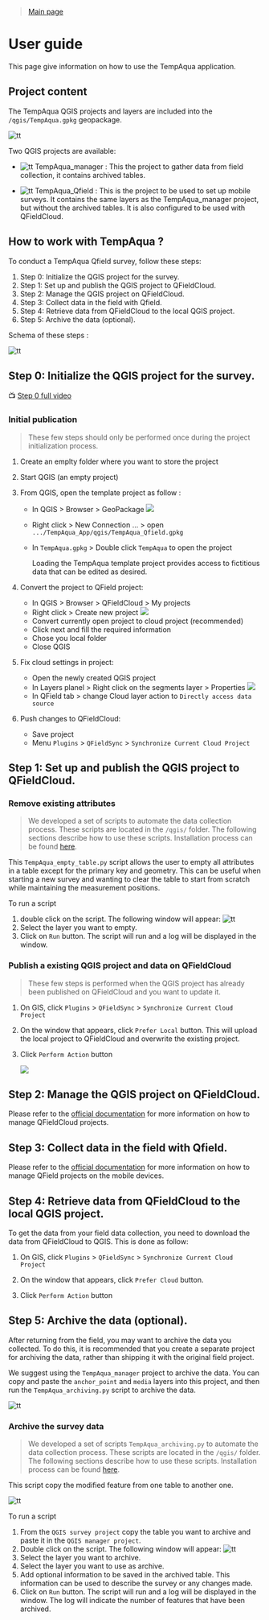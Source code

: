 
> [Main page](../README.md)

# User guide

This page give information on how to use the TempAqua application.


## Project content

The TempAqua QGIS projects and layers are included into the `/qgis/TempAqua.gpkg` geopackage. 

![tt](static/qgis_gpk.png)



Two QGIS projects are available:
*  ![tt](static/qgis_small.png) TempAqua_manager : This the project to gather data from field collection, it contains archived tables.

* ![tt](static/qgis_small.png) TempAqua_Qfield : This is the project to be used to set up mobile surveys. It contains the same layers as the TempAqua_manager project, but without the archived tables. It is also configured to be used with QFieldCloud.




## How to work with TempAqua ? 


To conduct a TempAqua Qfield survey, follow these steps:


1. Step 0: Initialize the QGIS project for the survey.
1. Step 1: Set up and publish the QGIS project to QFieldCloud.
1. Step 2: Manage the QGIS project on QFieldCloud.
1. Step 3: Collect data in the field with Qfield.
1. Step 4: Retrieve data from QFieldCloud to the local QGIS project.
1. Step 5: Archive the data (optional).

Schema of these steps :



![tt](static/process.png)



## Step 0: Initialize the QGIS project for the survey.

📺 [Step 0 full video](https://raw.githubusercontent.comTempAqua/TempAqua_App/main/doc/static/step0.mp4)


### Initial publication


> These few steps should only be performed once during the project initialization process.

1. Create an emplty folder where you want to store the project

2. Start QGIS (an empty project)

3. From QGIS, open the template project as follow : 
   
   - In QGIS > Browser > GeoPackage
     ![   ](static/deploy_step3.png)
   
   - Right click > New Connection ... > open `.../TempAqua_App/qgis/TempAqua_Qfield.gpkg`
   
   - In `TempAqua.gpkg` > Double click `TempAqua` to open the project
     
     Loading the TempAqua template project provides access to fictitious data that can be edited as desired.

4. Convert the project to QField project:
   
   - In QGIS > Browser > QFieldCloud > My projects
   - Right click > Create new project
     ![   ](static/deploy_step4.png)
   - Convert currently open project to cloud project (recommended)
   - Click next and fill the required information
   - Chose you local folder
   - Close QGIS

5. Fix cloud settings in project:
   
   - Open the newly created QGIS project
   - In Layers planel > Right click on the segments layer > Properties 
        ![   ](static/deploy_step5.png)
   - In QField tab > change Cloud layer action to `Directly access data source`

6. Push changes to QFieldCloud:
   
   - Save project
   - Menu `Plugins` > `QFieldSync` > `Synchronize Current Cloud Project`







## Step 1: Set up and publish the QGIS project to QFieldCloud.



### Remove existing attributes

> We developed a set of scripts to automate the data collection process. These scripts are located in the `/qgis/` folder. The following sections describe how to use these scripts. Installation process can be found [here](INSTALLATION.md).

This `TempAqua_empty_table.py` script allows the user to empty all attributes in a table except for the primary key and geometry. This can be useful when starting a new survey and wanting to clear the table to start from scratch while maintaining the measurement positions.


To run a script

1. double click on the script. The following window will appear:
![tt](static/tempAqua_archiving_3.png)
2. Select the layer you want to empty.
3. Click on `Run` button. The script will run and a log will be displayed in the window. 




### Publish a existing QGIS project and data on QFieldCloud


> These few steps is performed when the QGIS project has already been published on QFieldCloud and you want to update it.


1. On GIS, click `Plugins` > `QFieldSync` > `Synchronize Current Cloud Project`

2. On the window that appears, click `Prefer Local` button. This will upload the local project to QFieldCloud and overwrite the existing project.

3. Click `Perform Action` button

   ![   ](static/qgisfiledcloud_1.png)





## Step 2: Manage the QGIS project on QFieldCloud.

Please refer to the [official documentation](https://docs.qfield.org/get-started/tutorials/get-started-qfc/) for more information on how to manage QFieldCloud projects.




## Step 3: Collect data in the field with Qfield.

Please refer to the [official documentation](https://docs.qfield.org/get-started/) for more information on how to manage QField projects on the mobile devices.



## Step 4: Retrieve data from QFieldCloud to the local QGIS project.

To get the data from your field data collection, you need to download the data from QFieldCloud to QGIS. This is done as follow:

1. On GIS, click `Plugins` > `QFieldSync` > `Synchronize Current Cloud Project`

2. On the window that appears, click `Prefer Cloud` button. 

3. Click `Perform Action` button




## Step 5: Archive the data (optional).

After returning from the field, you may want to archive the data you collected. To do this, it is recommended that you create a separate project for archiving the data, rather than shipping it with the original field project.

We suggest using the `TempAqua_manager` project to archive the data. You can copy and paste the `anchor_point` and `media` layers into this project, and then run the `TempAqua_archiving.py` script to archive the data.


![tt](static/archive.png)


### Archive the survey data

> We developed a set of scripts `TempAqua_archiving.py`  to automate the data collection process. These scripts are located in the `/qgis/` folder. The following sections describe how to use these scripts. Installation process can be found [here](INSTALLATION.md).


This script copy the modified feature from one table to another one. 



![tt](static/tempAqua_archiving.png)


To run a script


1. From the `QGIS survey project` copy the table you want to archive and paste it in the `QGIS manager project`. 
1. Double click on the script. The following window will appear:
![tt](static/tempAqua_archiving_2.png)
1. Select the layer you want to archive.
1. Select the layer you want to use as archive.
1. Add optional information to be saved in the archived table. This information can be used to describe the survey or any changes made.
1. Click on `Run` button. The script will run and a log will be displayed in the window. The log will indicate the number of features that have been archived.








